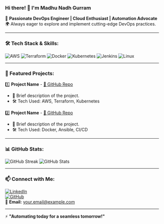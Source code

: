 ### Hi there! 👋 I'm Madhu Nadh Gurram

🚀 **Passionate DevOps Engineer | Cloud Enthusiast | Automation Advocate**  
🌍 Always eager to explore and implement cutting-edge DevOps practices.

---

### 🛠 Tech Stack & Skills:

![AWS](https://img.shields.io/badge/AWS-232F3E?style=for-the-badge&logo=amazonaws&logoColor=white)
![Terraform](https://img.shields.io/badge/Terraform-7B42BC?style=for-the-badge&logo=terraform&logoColor=white)
![Docker](https://img.shields.io/badge/Docker-2496ED?style=for-the-badge&logo=docker&logoColor=white)
![Kubernetes](https://img.shields.io/badge/Kubernetes-326CE5?style=for-the-badge&logo=kubernetes&logoColor=white)
![Jenkins](https://img.shields.io/badge/Jenkins-D24939?style=for-the-badge&logo=jenkins&logoColor=white)
![Linux](https://img.shields.io/badge/Linux-FCC624?style=for-the-badge&logo=linux&logoColor=black)

---

### 📌 Featured Projects:

1️⃣ **Project Name** - [🔗 GitHub Repo](#)  
   - 🌟 Brief description of the project.
   - 🛠 Tech Used: AWS, Terraform, Kubernetes

2️⃣ **Project Name** - [🔗 GitHub Repo](#)  
   - 🌟 Brief description of the project.
   - 🛠 Tech Used: Docker, Ansible, CI/CD

---

### 📊 GitHub Stats:

![GitHub Streak](https://github-readme-streak-stats.herokuapp.com/?user=your-username&theme=tokyonight)
![GitHub Stats](https://github-readme-stats.vercel.app/api?username=your-username&show_icons=true&theme=tokyonight)

---

### 📫 Connect with Me:

[![LinkedIn](https://img.shields.io/badge/LinkedIn-0A66C2?style=for-the-badge&logo=linkedin&logoColor=white)](https://linkedin.com/in/your-profile)  
[![GitHub](https://img.shields.io/badge/GitHub-181717?style=for-the-badge&logo=github&logoColor=white)](https://github.com/your-username)  
📧 **Email:** your.email@example.com

---

⚡ **"Automating today for a seamless tomorrow!"**

